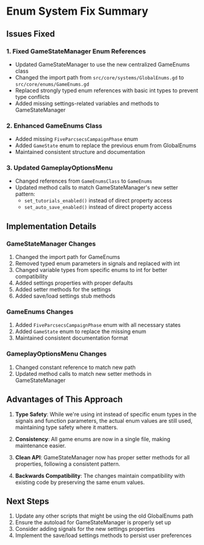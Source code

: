 # Enum System Fix Summary

## Issues Fixed

### 1. Fixed GameStateManager Enum References
- Updated GameStateManager to use the new centralized GameEnums class
- Changed the import path from `src/core/systems/GlobalEnums.gd` to `src/core/enums/GameEnums.gd`
- Replaced strongly typed enum references with basic int types to prevent type conflicts
- Added missing settings-related variables and methods to GameStateManager

### 2. Enhanced GameEnums Class
- Added missing `FiveParcsecsCampaignPhase` enum 
- Added `GameState` enum to replace the previous enum from GlobalEnums
- Maintained consistent structure and documentation

### 3. Updated GameplayOptionsMenu
- Changed references from `GameEnumsClass` to `GameEnums`
- Updated method calls to match GameStateManager's new setter pattern:
  - `set_tutorials_enabled()` instead of direct property access
  - `set_auto_save_enabled()` instead of direct property access

## Implementation Details

### GameStateManager Changes
1. Changed the import path for GameEnums
2. Removed typed enum parameters in signals and replaced with int
3. Changed variable types from specific enums to int for better compatibility
4. Added settings properties with proper defaults
5. Added setter methods for the settings
6. Added save/load settings stub methods

### GameEnums Changes
1. Added `FiveParcsecsCampaignPhase` enum with all necessary states
2. Added `GameState` enum to replace the missing enum
3. Maintained consistent documentation format 

### GameplayOptionsMenu Changes
1. Changed constant reference to match new path
2. Updated method calls to match new setter methods in GameStateManager

## Advantages of This Approach

1. **Type Safety**: While we're using int instead of specific enum types in the signals and function parameters, the actual enum values are still used, maintaining type safety where it matters.

2. **Consistency**: All game enums are now in a single file, making maintenance easier.

3. **Clean API**: GameStateManager now has proper setter methods for all properties, following a consistent pattern.

4. **Backwards Compatibility**: The changes maintain compatibility with existing code by preserving the same enum values.

## Next Steps

1. Update any other scripts that might be using the old GlobalEnums path
2. Ensure the autoload for GameStateManager is properly set up
3. Consider adding signals for the new settings properties
4. Implement the save/load settings methods to persist user preferences 